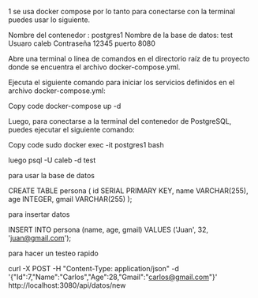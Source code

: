
1 se usa docker compose por lo tanto para conectarse con la terminal puedes usar lo siguiente.

Nombre del contenedor :       postgres1
Nombre de la base de datos:   test
Usuaro                        caleb
Contraseña                    12345
puerto                        8080


Abre una terminal o línea de comandos en el directorio raíz de tu proyecto donde se encuentra el archivo docker-compose.yml.

Ejecuta el siguiente comando para iniciar los servicios definidos en el archivo docker-compose.yml:

Copy code
docker-compose up -d

Luego, para conectarse a la terminal del contenedor de PostgreSQL, puedes ejecutar el siguiente comando:

Copy code
sudo  docker exec -it postgres1 bash

luego
psql -U caleb -d test


para usar la  base  de  datos 

CREATE TABLE persona (
    id SERIAL PRIMARY KEY,
    name VARCHAR(255),
    age INTEGER,
    gmail VARCHAR(255)
);

para insertar datos  

INSERT INTO persona (name, age, gmail) VALUES ('Juan', 32, 'juan@gmail.com');


para hacer un testeo rapido 

curl -X POST -H "Content-Type: application/json" -d '{"Id":7,"Name":"Carlos","Age":28,"Gmail":"carlos@gmail.com"}' http://localhost:3080/api/datos/new

